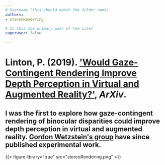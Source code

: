 ```yaml
---
# Username (this should match the folder name)
authors:
- stereoRendering

# Is this the primary user of the site?
superuser: false

---
```

# Linton, P. (2019). ['Would Gaze-Contingent Rendering Improve Depth Perception in Virtual and Augmented Reality?'](https://arxiv.org/pdf/1905.10366.pdf), _ArXiv_.

## I was the first to explore how gaze-contingent rendering of binocular disparities could improve depth perception in virtual and augmented reality. [Gordon Wetzstein's group](http://www.computationalimaging.org/publications/gaze-contingent-ocular-parallax-rendering-for-virtual-reality/) have since published experimental work. 

{{< figure library="true" src="stereoRendering.png" >}}

